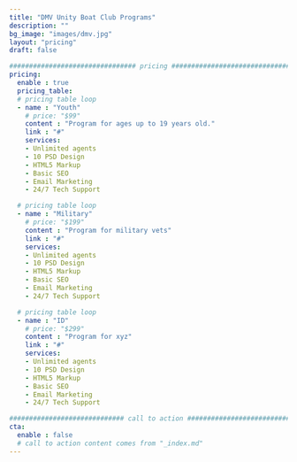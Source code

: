 ```yaml
---
title: "DMV Unity Boat Club Programs"
description: ""
bg_image: "images/dmv.jpg"
layout: "pricing"
draft: false

################################ pricing ################################
pricing:
  enable : true
  pricing_table:
  # pricing table loop
  - name : "Youth"
    # price: "$99"
    content : "Program for ages up to 19 years old."
    link : "#"
    services:
    - Unlimited agents
    - 10 PSD Design
    - HTML5 Markup
    - Basic SEO
    - Email Marketing
    - 24/7 Tech Support

  # pricing table loop
  - name : "Military"
    # price: "$199"
    content : "Program for military vets"
    link : "#"
    services:
    - Unlimited agents
    - 10 PSD Design
    - HTML5 Markup
    - Basic SEO
    - Email Marketing
    - 24/7 Tech Support

  # pricing table loop
  - name : "ID"
    # price: "$299"
    content : "Program for xyz"
    link : "#"
    services:
    - Unlimited agents
    - 10 PSD Design
    - HTML5 Markup
    - Basic SEO
    - Email Marketing
    - 24/7 Tech Support

############################# call to action #################################
cta:
  enable : false
  # call to action content comes from "_index.md"
---
```

